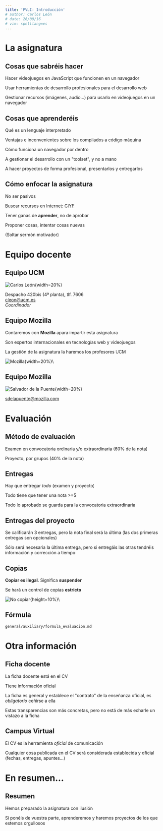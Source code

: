 ```yaml
---
title: 'PVLI: Introducción'
# author: Carlos León
# date: 26/09/16
# vim: spelllang=es 
... 
```



# La asignatura


## Cosas que sabréis hacer

Hacer videojuegos en JavaScript que funcionen en un navegador

Usar herramientas de desarrollo profesionales para el desarrollo web

Gestionar recursos (imágenes, audio...) para usarlo en videojuegos en un
navegador


## Cosas que aprenderéis

Qué es un lenguaje interpretado

Ventajas e inconvenientes sobre los compilados a código máquina

Cómo funciona un navegador por dentro

A gestionar el desarrollo con un "toolset", y no a mano

A hacer proyectos de forma profesional, presentarlos y entregarlos


## Cómo enfocar la asignatura

No ser pasivos

Buscar recursos en Internet: [GIYF](https://es.wikipedia.org/wiki/GIYF)

Tener ganas de **aprender**, no de aprobar

Proponer cosas, intentar cosas nuevas

<p class="fragment">(Soltar sermón motivador)</p>



# Equipo docente

## Equipo UCM

![Carlos León](http://nil.fdi.ucm.es/sites/default/files/carlos_leon_0.jpg){width=20%}

Despacho 420bis (4ª planta), tlf. 7606 \
<cleon@ucm.es>\
*Coordinador*


## Equipo Mozilla

Contaremos con **Mozilla** apara impartir esta asignatura

Son expertos internacionales en tecnologías web y videojuegos

La gestión de la asignatura la haremos los profesores UCM

![Mozilla](https://upload.wikimedia.org/wikipedia/commons/thumb/5/5c/Mozilla_dinosaur_head_logo.png/1280px-Mozilla_dinosaur_head_logo.png){width=20%}\



## Equipo Mozilla

![Salvador de la Puente](https://media.licdn.com/mpr/mpr/shrinknp_200_200/p/4/000/14d/227/288f065.jpg){width=20%}

<sdelapuente@mozilla.com>



# Evaluación

## Método de evaluación

Examen en convocatoria ordinaria y/o extraordinaria (60% de la nota)

Proyecto, por grupos (40% de la nota)


## Entregas

Hay que entregar *todo* (examen y proyecto)

Todo tiene que tener una nota >=5

Todo lo aprobado se guarda para la convocatoria extraordinaria


## Entregas del proyecto

Se calificarán 3 entregas, pero la nota final será la última (las dos primeras entregas son opcionales)

Sólo será necesaria la última entrega, pero si entregáis las otras tendréis información y corrección a tiempo


## Copias

**Copiar es ilegal**. Significa **suspender**

Se hará un control de copias **estricto**

![No copiar](https://upload.wikimedia.org/wikipedia/commons/0/09/NO_COPY.svg){height=10%}\


## Fórmula

```include
general/auxiliary/formula_evaluacion.md
```


# Otra información


## Ficha docente

La ficha docente está en el CV

Tiene información oficial

La ficha es general y establece el "contrato" de la enseñanza oficial, es
*obligatorio* ceñirse a ella

Estas transparencias son más concretas, pero no está de más echarle un vistazo
a la ficha


## Campus Virtual

El CV es la herramienta *oficial* de comunicación

Cualquier cosa publicada en el CV será considerada establecida y oficial
(fechas, entregas, apuntes...)


<!-- ## Planificación -->

<!-- El curso está planificado sesión a sesión -->

<!-- La planificación está disponible en el [CV](../general/planificacion.html) -->

<!-- Obviamente, puede cambiar. Os informaremos de los cambios -->


# En resumen...

## Resumen

Hemos preparado la asignatura con ilusión

Si ponéis de vuestra parte, aprenderemos y haremos proyectos de los que estemos
orgullosos
